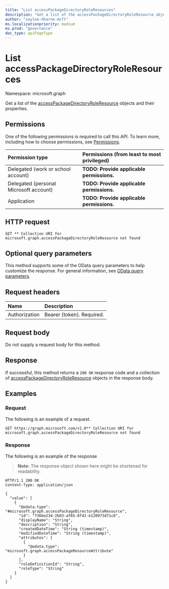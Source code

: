 ```yaml
---
title: "List accessPackageDirectoryRoleResources"
description: "Get a list of the accessPackageDirectoryRoleResource objects and their properties."
author: "saylee-dharne-msft"
ms.localizationpriority: medium
ms.prod: "governance"
doc_type: apiPageType
---
```


# List accessPackageDirectoryRoleResources
Namespace: microsoft.graph



Get a list of the [accessPackageDirectoryRoleResource](../resources/accesspackagedirectoryroleresource.md) objects and their properties.

## Permissions
One of the following permissions is required to call this API. To learn more, including how to choose permissions, see [Permissions](/graph/permissions-reference).

|Permission type|Permissions (from least to most privileged)|
|:---|:---|
|Delegated (work or school account)|**TODO: Provide applicable permissions.**|
|Delegated (personal Microsoft account)|**TODO: Provide applicable permissions.**|
|Application|**TODO: Provide applicable permissions.**|

## HTTP request

<!-- {
  "blockType": "ignored"
}
-->
``` http
GET ** Collection URI for microsoft.graph.accessPackageDirectoryRoleResource not found
```

## Optional query parameters
This method supports some of the OData query parameters to help customize the response. For general information, see [OData query parameters](/graph/query-parameters).

## Request headers
|Name|Description|
|:---|:---|
|Authorization|Bearer {token}. Required.|

## Request body
Do not supply a request body for this method.

## Response

If successful, this method returns a `200 OK` response code and a collection of [accessPackageDirectoryRoleResource](../resources/accesspackagedirectoryroleresource.md) objects in the response body.

## Examples

### Request
The following is an example of a request.
<!-- {
  "blockType": "request",
  "name": "list_accesspackagedirectoryroleresource"
}
-->
``` http
GET https://graph.microsoft.com/v1.0** Collection URI for microsoft.graph.accessPackageDirectoryRoleResource not found
```


### Response
The following is an example of the response
>**Note:** The response object shown here might be shortened for readability.
<!-- {
  "blockType": "response",
  "truncated": true,
  "@odata.type": "Collection(microsoft.graph.accessPackageDirectoryRoleResource)"
}
-->
``` http
HTTP/1.1 200 OK
Content-Type: application/json

{
  "value": [
    {
      "@odata.type": "#microsoft.graph.accessPackageDirectoryRoleResource",
      "id": "736be234-2b03-af65-8f42-e120973d71c8",
      "displayName": "String",
      "description": "String",
      "createdDateTime": "String (timestamp)",
      "modifiedDateTime": "String (timestamp)",
      "attributes": [
        {
          "@odata.type": "microsoft.graph.accessPackageResourceAttribute"
        }
      ],
      "roleDefinitionId": "String",
      "roleType": "String"
    }
  ]
}
```

